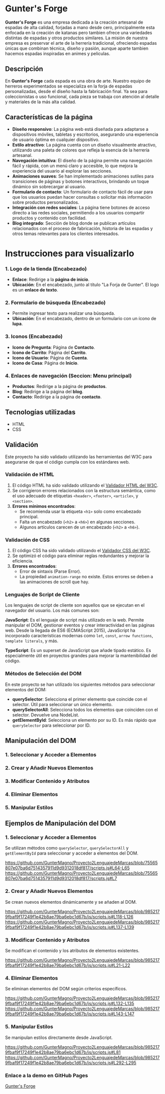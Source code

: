 # Gunter's Forge

**Gunter's Forge** es una empresa dedicada a la creación artesanal de espadas de alta calidad, forjadas a mano desde cero, principalmente esta enfocada en la creación de katanas pero tambien ofrece una variedades distintas de espadas y otros productos similares. La misión de nuestra empresa es preservar el arte de la herrería tradicional, ofreciendo espadas únicas que combinan técnica, diseño y pasión, aunque aparte tambien hacemos espadas inspiradas en animes y peliculas.

## Descripción

En **Gunter's Forge** cada espada es una obra de arte. Nuestro equipo de herreros experimentados se especializa en la forja de espadas personalizadas, desde el diseño hasta la fabricación final. Ya sea para coleccionistas o uso funcional, cada pieza se trabaja con atención al detalle y materiales de la más alta calidad.

## Características de la página

- **Diseño responsivo**: La página web está diseñada para adaptarse a dispositivos móviles, tabletas y escritorios, asegurando una experiencia de usuario óptima en cualquier dispositivo.
- **Estilo atractivo**: La página cuenta con un diseño visualmente atractivo, utilizando una paleta de colores que refleja la esencia de la herrería artesanal.
- **Navegación intuitiva**: El diseño de la página permite una navegación fácil y rápida, con un menú claro y accesible, lo que mejora la experiencia del usuario al explorar las secciones.
- **Animaciones suaves**: Se han implementado animaciones sutiles para transiciones de páginas y botones interactivos, brindando un toque dinámico sin sobrecargar al usuario.
- **Formulario de contacto**: Un formulario de contacto fácil de usar para que los usuarios puedan hacer consultas o solicitar más información sobre productos personalizados.
- **Integración con redes sociales**: La página tiene botones de acceso directo a las redes sociales, permitiendo a los usuarios compartir productos y contenido con facilidad.
- **Blog integrado**: Sección de blog donde se publican artículos relacionados con el proceso de fabricación, historia de las espadas y otros temas relevantes para los clientes interesados.

# Instrucciones para visualizarlo

### 1. Logo de la tienda (Encabezado)
- **Enlace**: Redirige a la **página de inicio**.
- **Ubicación**: En el encabezado, junto al título "La Forja de Gunter". El logo es un **enlace de texto**.

### 2. Formulario de búsqueda (Encabezado)
- Permite ingresar texto para realizar una búsqueda.
- **Ubicación**: En el encabezado, dentro de un formulario con un ícono de **lupa**.

### 3. Iconos (Encabezado)
- **Icono de Pregunta**: Página de **Contacto**.
- **Icono de Carrito**: Página del **Carrito**.
- **Icono de Usuario**: Página de **Cuenta**.
- **Icono de Casa**: Página de **Inicio**.

### 4. Enlaces de navegación (Seccion: Menu principal)
- **Productos**: Redirige a la página de **productos**.
- **Blog**: Redirige a la página del **blog**.
- **Contacto**: Redirige a la página de **contacto**.


## Tecnologías utilizadas

- HTML
- CSS

  
## Validación

Este proyecto ha sido validado utilizando las herramientas del W3C para asegurarse de que el código cumpla con los estándares web.

### Validación de HTML

1. El código HTML ha sido validado utilizando el [Validador HTML del W3C](https://validator.w3.org/).
2. Se corrigieron errores relacionados con la estructura semántica, como el uso adecuado de etiquetas `<header>`, `<footer>`, `<article>`, y `<section>`.
3. **Errores mínimos encontrados**:
   - Se recomienda usar la etiqueta `<h1>` solo como encabezado principal.
   - Falta un encabezado (`<h2>` a `<h6>`) en algunas secciones.
   - Algunos artículos carecen de un encabezado (`<h2>` a `<h6>`).

### Validación de CSS

1. El código CSS ha sido validado utilizando el [Validador CSS del W3C](https://jigsaw.w3.org/css-validator/).
2. Se optimizó el código para eliminar reglas redundantes y mejorar la eficiencia.
3. **Errores encontrados**:
   - Error de sintaxis (Parse Error).
   - La propiedad `animation-range` no existe.
Estos errores se deben a las animaciones de scroll que hay.

### Lenguajes de Script de Cliente

Los lenguajes de script de cliente son aquellos que se ejecutan en el navegador del usuario. Los más comunes son:

**JavaScript**: Es el lenguaje de script más utilizado en la web. Permite manipular el DOM, gestionar eventos y crear interactividad en las páginas web. Desde la llegada de ES6 (ECMAScript 2015), JavaScript ha incorporado características modernas como `let`, `const`, `arrow functions`, `template literals`, y más.

**TypeScript**: Es un superset de JavaScript que añade tipado estático. Es especialmente útil en proyectos grandes para mejorar la mantenibilidad del código.

### Métodos de Selección del DOM

En este proyecto se han utilizado los siguientes métodos para seleccionar elementos del DOM:
- **querySelector**: Selecciona el primer elemento que coincide con el selector. Útil para seleccionar un único elemento.
- **querySelectorAll**: Selecciona todos los elementos que coinciden con el selector. Devuelve una NodeList.
- **getElementById**: Selecciona un elemento por su ID. Es más rápido que `querySelector` para seleccionar por ID.

## Manipulación del DOM

### 1. Seleccionar y Acceder a Elementos



### 2. Crear y Añadir Nuevos Elementos



### 3. Modificar Contenido y Atributos



### 4. Eliminar Elementos



### 5. Manipular Estilos



## Ejemplos de Manipulación del DOM

### 1. Seleccionar y Acceder a Elementos
Se utilizan métodos como `querySelector`, `querySelectorAll` y `getElementById` para seleccionar y acceder a elementos del DOM.

https://github.com/GunterMagno/Proyecto2LenguajedeMarcas/blob/75565807e07ba6d7514357911d9d9312018df817/scripts.js#L64-L65
https://github.com/GunterMagno/Proyecto2LenguajedeMarcas/blob/75565807e07ba6d7514357911d9d9312018df817/scripts.js#L7

### 2. Crear y Añadir Nuevos Elementos
Se crean nuevos elementos dinámicamente y se añaden al DOM.

https://github.com/GunterMagno/Proyecto2LenguajedeMarcas/blob/9852179fbaf9f17249f1e42b8ae79ba6ebc1d67b/js/scripts.js#L118-L126
https://github.com/GunterMagno/Proyecto2LenguajedeMarcas/blob/9852179fbaf9f17249f1e42b8ae79ba6ebc1d67b/js/scripts.js#L137-L139

### 3. Modificar Contenido y Atributos
Se modifican el contenido y los atributos de elementos existentes.

https://github.com/GunterMagno/Proyecto2LenguajedeMarcas/blob/9852179fbaf9f17249f1e42b8ae79ba6ebc1d67b/js/scripts.js#L21-L22

### 4. Eliminar Elementos
Se eliminan elementos del DOM según criterios específicos.

https://github.com/GunterMagno/Proyecto2LenguajedeMarcas/blob/9852179fbaf9f17249f1e42b8ae79ba6ebc1d67b/js/scripts.js#L132-L135
https://github.com/GunterMagno/Proyecto2LenguajedeMarcas/blob/9852179fbaf9f17249f1e42b8ae79ba6ebc1d67b/js/scripts.js#L143-L147

### 5. Manipular Estilos
Se manipulan estilos directamente desde JavaScript.  

https://github.com/GunterMagno/Proyecto2LenguajedeMarcas/blob/9852179fbaf9f17249f1e42b8ae79ba6ebc1d67b/js/scripts.js#L81
https://github.com/GunterMagno/Proyecto2LenguajedeMarcas/blob/9852179fbaf9f17249f1e42b8ae79ba6ebc1d67b/js/scripts.js#L292-L295

### Enlace a la demo en GitHub Pages
[Gunter's Forge](https://GunterMagno.github.io/Proyecto2LenguajedeMarcas/)
